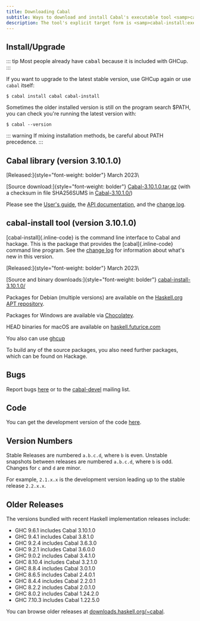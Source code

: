 ```yaml
---
title: Downloading Cabal
subtitle: Ways to download and install Cabal's executable tool <samp>cabal</samp>.
description: The tool's explicit target form is <samp>cabal-install:exe:cabal</samp>, the executable named <samp>cabal</samp> from the <samp>cabal-install</samp> package.
---
```


## Install/Upgrade

::: tip
Most people already have <samp>cabal</samp> because it is included with GHCup.
:::

If you want to upgrade to the latest stable version, use GHCup again or use `cabal` itself:

    $ cabal install cabal cabal-install

Sometimes the older installed version is still on the program search $PATH, you
can check you're running the latest version with:

    $ cabal --version

::: warning
If mixing installation methods, be careful about PATH precedence.
:::

## Cabal library (version 3.10.1.0)

[Released:]{style="font-weight: bolder"} March 2023\

[Source download:]{style="font-weight: bolder"}
[Cabal-3.10.1.0.tar.gz](https://downloads.haskell.org/~cabal/Cabal-3.10.1.0/Cabal-3.10.1.0.tar.gz)
(with a checksum in file SHA256SUMS in
[Cabal-3.10.1.0/](https://downloads.haskell.org/~cabal/Cabal-3.10.1.0/))

Please see the [User\'s guide](https://cabal.readthedocs.io), the [API
documentation](http://hackage.haskell.org/package/Cabal), and the
[change log](http://hackage.haskell.org/package/Cabal/changelog).

## cabal-install tool (version 3.10.1.0)

[cabal-install]{.inline-code} is the command line interface to Cabal and
hackage. This is the package that provides the [cabal]{.inline-code}
command line program. See the [change
log](http://hackage.haskell.org/package/cabal-install/changelog) for
information about what\'s new in this version.

[Released:]{style="font-weight: bolder"} March 2023\

[Source and binary downloads:]{style="font-weight: bolder"}
[cabal-install-3.10.1.0/](https://downloads.haskell.org/~cabal/cabal-install-3.10.1.0/)

Packages for Debian (multiple versions) are available on the
[Haskell.org APT repository](http://downloads.haskell.org/debian/).

Packages for Windows are available via
[Chocolatey](https://chocolatey.org/packages/cabal).

HEAD binaries for macOS are available on
[haskell.futurice.com](https://haskell.futurice.com/)

You also can use [ghcup](https://www.haskell.org/ghcup)

To build any of the source packages, you also need further packages,
which can be found on Hackage.

## Bugs

Report bugs [here](https://github.com/haskell/cabal/issues) or to the
[cabal-devel](mailto:cabal-devel@haskell.org) mailing list.

## Code

You can get the development version of the code [here](https://github.com/haskell/cabal).

## Version Numbers

Stable Releases are numbered `a.b.c.d`, where `b` is even. Unstable snapshots
between releases are numbered `a.b.c.d`, where `b` is odd. Changes for `c` and
`d` are minor.

For example, `2.1.x.x` is the development version leading up to the stable
release `2.2.x.x`.

## Older Releases

The versions bundled with recent Haskell implementation releases include:

-   GHC 9.6.1 includes Cabal 3.10.1.0
-   GHC 9.4.1 includes Cabal 3.8.1.0
-   GHC 9.2.4 includes Cabal 3.6.3.0
-   GHC 9.2.1 includes Cabal 3.6.0.0
-   GHC 9.0.2 includes Cabal 3.4.1.0
-   GHC 8.10.4 includes Cabal 3.2.1.0
-   GHC 8.8.4 includes Cabal 3.0.1.0
-   GHC 8.6.5 includes Cabal 2.4.0.1
-   GHC 8.4.4 includes Cabal 2.2.0.1
-   GHC 8.2.2 includes Cabal 2.0.1.0
-   GHC 8.0.2 includes Cabal 1.24.2.0
-   GHC 7.10.3 includes Cabal 1.22.5.0

You can browse older releases at [downloads.haskell.org/~cabal](https://downloads.haskell.org/~cabal).
